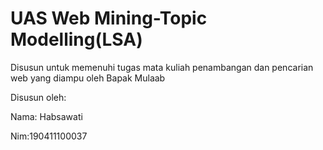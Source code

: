 # UAS Web Mining-Topic Modelling(LSA)

Disusun untuk memenuhi tugas mata kuliah penambangan dan pencarian web yang diampu oleh Bapak Mulaab

Disusun oleh:

Nama: Habsawati

Nim:190411100037

```{tableofcontents}

```
